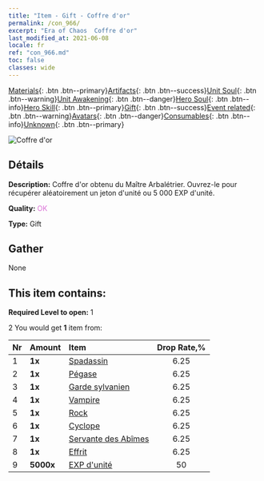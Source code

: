 ```yaml
---
title: "Item - Gift - Coffre d'or"
permalink: /con_966/
excerpt: "Era of Chaos  Coffre d'or"
last_modified_at: 2021-06-08
locale: fr
ref: "con_966.md"
toc: false
classes: wide
---
```

 [Materials](/ItemsFR/){: .btn .btn--primary}[Artifacts](/ItemsFR/Artifacts/){: .btn .btn--success}[Unit Soul](/ItemsFR/UnitSoul/){: .btn .btn--warning}[Unit Awakening](/ItemsFR/UnitAwakening/){: .btn .btn--danger}[Hero Soul](/ItemsFR/HeroSoul/){: .btn .btn--info}[Hero Skill](/ItemsFR/HeroSkill/){: .btn .btn--primary}[Gift](/ItemsFR/Gift/){: .btn .btn--success}[Event related](/ItemsFR/Events/){: .btn .btn--warning}[Avatars](/ItemsFR/Avatars/){: .btn .btn--danger}[Consumables](/ItemsFR/Consumables/){: .btn .btn--info}[Unknown](/ItemsFR/Unknown/){: .btn .btn--primary}

 ![Coffre d'or](/images/t/i_50003.png)

## Détails
 **Description:** Coffre d'or obtenu du Maître Arbalétrier. Ouvrez-le pour récupérer aléatoirement un jeton d'unité ou 5 000 EXP d'unité.

 **Quality:** <span style="color: #DA70D6">OK</span>

 **Type:** Gift

## Gather

  None

## This item contains:

 **Required Level to open:** 1

 2 You would get **1** item  from:

  | Nr | Amount |     Item    | Drop Rate,% |
  |:---|:-------|:------------|:---------:|
  | 1 |  **1x** | [Spadassin](/ItemsFR/unt_193/) | 6.25 | 
  | 2 |  **1x** | [Pégase](/ItemsFR/unt_202/) | 6.25 | 
  | 3 |  **1x** | [Garde sylvanien](/ItemsFR/unt_203/) | 6.25 | 
  | 4 |  **1x** | [Vampire](/ItemsFR/unt_211/) | 6.25 | 
  | 5 |  **1x** | [Rock](/ItemsFR/unt_221/) | 6.25 | 
  | 6 |  **1x** | [Cyclope](/ItemsFR/unt_222/) | 6.25 | 
  | 7 |  **1x** | [Servante des Abîmes](/ItemsFR/unt_230/) | 6.25 | 
  | 8 |  **1x** | [Effrit](/ItemsFR/unt_231/) | 6.25 | 
  | 9 |  **5000x** | [EXP d'unité](/ItemsFR/con_902/) | 50 | 

